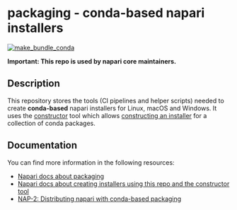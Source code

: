 # packaging - conda-based napari installers

[![make_bundle_conda](https://github.com/napari/napari/actions/workflows/make_bundle_conda.yml/badge.svg)](https://github.com/napari/napari/actions/workflows/make_bundle_conda.yml)

**Important: This repo is used by napari core maintainers.**

## Description

This repository stores the tools (CI pipelines and helper scripts) needed to create **conda-based**
napari installers for Linux, macOS and Windows. It uses the [constructor](https://github.com/conda/constructor)
tool which allows [constructing an installer](https://conda.github.io/constructor/) for a collection
of conda packages.

## Documentation

You can find more information in the following resources:

* [Napari docs about packaging](https://napari.org/dev/developers/coredev/packaging.html)
* [Napari docs about creating installers using this repo and the constructor tool](https://napari.org/dev/developers/coredev/packaging.html#installers)
* [NAP-2: Distributing napari with conda-based packaging](https://napari.org/stable/naps/2-conda-based-packaging.html)

<!---
## Usage

TODO: add basics
-->
